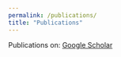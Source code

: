 ```yaml
---
permalink: /publications/
title: "Publications"
---
```


Publications on: [Google Scholar](https://scholar.google.com/citations?user=6CNW8WkAAAAJ&hl=en&inst=13410158990364976897&oi=ao)

